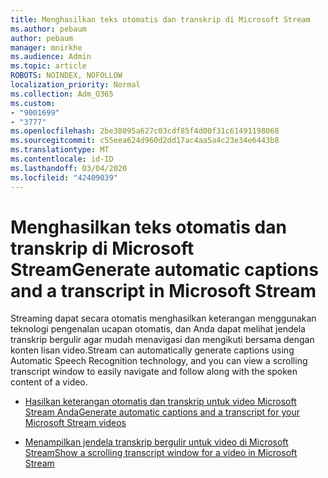```yaml
---
title: Menghasilkan teks otomatis dan transkrip di Microsoft Stream
ms.author: pebaum
author: pebaum
manager: mnirkhe
ms.audience: Admin
ms.topic: article
ROBOTS: NOINDEX, NOFOLLOW
localization_priority: Normal
ms.collection: Adm_O365
ms.custom:
- "9001699"
- "3777"
ms.openlocfilehash: 2be38095a627c03cdf85f4d00f31c61491198068
ms.sourcegitcommit: c55eea624d960d2dd17ac4aa5a4c23e34e6443b8
ms.translationtype: MT
ms.contentlocale: id-ID
ms.lasthandoff: 03/04/2020
ms.locfileid: "42409039"
---
```

# <a name="generate-automatic-captions-and-a-transcript-in-microsoft-stream"></a><span data-ttu-id="9df5a-102">Menghasilkan teks otomatis dan transkrip di Microsoft Stream</span><span class="sxs-lookup"><span data-stu-id="9df5a-102">Generate automatic captions and a transcript in Microsoft Stream</span></span>

<span data-ttu-id="9df5a-103">Streaming dapat secara otomatis menghasilkan keterangan menggunakan teknologi pengenalan ucapan otomatis, dan Anda dapat melihat jendela transkrip bergulir agar mudah menavigasi dan mengikuti bersama dengan konten lisan video.</span><span class="sxs-lookup"><span data-stu-id="9df5a-103">Stream can automatically generate captions using Automatic Speech Recognition technology, and you can view a scrolling transcript window to easily navigate and follow along with the spoken content of a video.</span></span>

- [<span data-ttu-id="9df5a-104">Hasilkan keterangan otomatis dan transkrip untuk video Microsoft Stream Anda</span><span class="sxs-lookup"><span data-stu-id="9df5a-104">Generate automatic captions and a transcript for your Microsoft Stream videos</span></span>](https://docs.microsoft.com/stream/portal-autogenerate-captions)

- [<span data-ttu-id="9df5a-105">Menampilkan jendela transkrip bergulir untuk video di Microsoft Stream</span><span class="sxs-lookup"><span data-stu-id="9df5a-105">Show a scrolling transcript window for a video in Microsoft Stream</span></span>](https://docs.microsoft.com/stream/portal-configure-transcript-mode)
